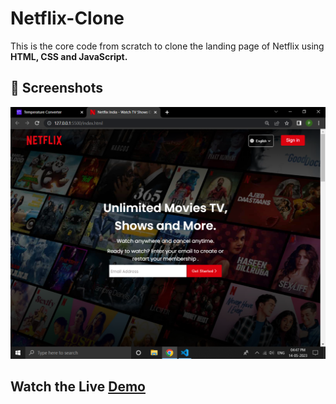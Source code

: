 # Netflix-Clone
This is the core code from scratch to clone the landing page of Netflix using **HTML, CSS and JavaScript.**

## 📸 Screenshots
![Uploading Screenshot (170).png…](https://github.com/Akashpatil2002/BINTERN/blob/main/Screenshot%20(170).png)


## Watch the Live [Demo](https://github.com/Akashpatil2002/BINTERN)

